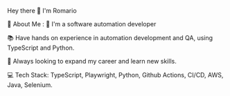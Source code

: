 
Hey there 👋 I'm Romario


💫 About Me :
🚀 I'm a software automation developer

📚 Have hands on experience in automation development and QA, using TypeScript and Python.

👯 Always looking to expand my career and learn new skills.



💻 Tech Stack:
TypeScript, Playwright, Python, Github Actions, CI/CD, AWS, Java, Selenium.
